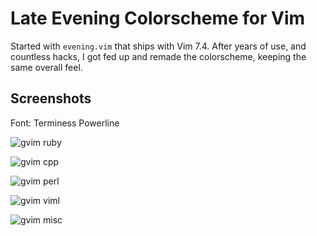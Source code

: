 # Late Evening Colorscheme for Vim

Started with `evening.vim` that ships with Vim 7.4. After years of use, and countless hacks, I got fed up and remade the colorscheme, keeping the same overall feel.


## Screenshots

Font: Terminess Powerline

![gvim ruby](https://raw.github.com/h3xx/vim-late_evening/master/screenshots/ruby.png)

![gvim cpp](https://raw.github.com/h3xx/vim-late_evening/master/screenshots/cpp.png)

![gvim perl](https://raw.github.com/h3xx/vim-late_evening/master/screenshots/perl.png)

![gvim viml](https://raw.github.com/h3xx/vim-late_evening/master/screenshots/vimrc-windows.png)

![gvim misc](https://raw.github.com/h3xx/vim-late_evening/master/screenshots/cmd+wildmenu.png)
